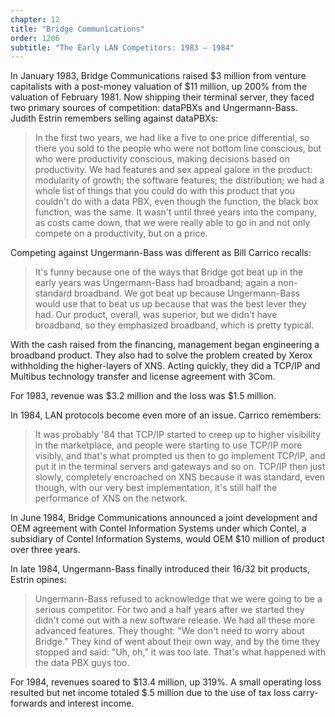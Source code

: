 ```yaml
---
chapter: 12
title: "Bridge Communications"
order: 1206
subtitle: "The Early LAN Competitors: 1983 – 1984"
---
```


In January 1983, Bridge Communications raised $3 million from venture capitalists with a post-money valuation of $11 million, up 200% from the valuation of February 1981. Now shipping their terminal server, they faced two primary sources of competition: dataPBXs and Ungermann-Bass. Judith Estrin remembers selling against dataPBXs:

>In the first two years, we had like a five to one price differential, so there you sold to the people who were not bottom line conscious, but who were productivity conscious, making decisions based on productivity. We had features and sex appeal galore in the product: modularity of growth; the software features; the distribution; we had a whole list of things that you could do with this product that you couldn't do with a data PBX, even though the function, the black box function, was the same. It wasn't until three years into the company, as costs came down, that we were really able to go in and not only compete on a productivity, but on a price.

Competing against Ungermann-Bass was different as Bill Carrico recalls:

>It's funny because one of the ways that Bridge got beat up in the early years was Ungermann-Bass had broadband; again a non-standard broadband. We got beat up because Ungermann-Bass would use that to beat us up because that was the best lever they had. Our product, overall, was superior, but we didn't have broadband, so they emphasized broadband, which is pretty typical.

With the cash raised from the financing, management began engineering a broadband product. They also had to solve the problem created by Xerox withholding the higher-layers of XNS. Acting quickly, they did a TCP/IP and Multibus technology transfer and license agreement with 3Com.

For 1983, revenue was $3.2 million and the loss was $1.5 million.

In 1984, LAN protocols become even more of an issue. Carrico remembers:

>It was probably '84 that TCP/IP started to creep up to higher visibility in the marketplace, and people were starting to use TCP/IP more visibly, and that's what prompted us then to go implement TCP/IP, and put it in the terminal servers and gateways and so on. TCP/IP then just slowly, completely encroached on XNS because it was standard, even though, with our very best implementation, it's still half the performance of XNS on the network.

In June 1984, Bridge Communications announced a joint development and OEM agreement with Contel Information Systems under which Contel, a subsidiary of Contel Information Systems, would OEM $10 million of product over three years.

In late 1984, Ungermann-Bass finally introduced their 16/32 bit products, Estrin opines:

>Ungermann-Bass refused to acknowledge that we were going to be a serious competitor. For two and a half years after we started they didn't come out with a new software release. We had all these more advanced features. They thought: "We don't need to worry about Bridge." They kind of went about their own way, and by the time they stopped and said: "Uh, oh," it was too late. That's what happened with the data PBX guys too.

For 1984, revenues soared to $13.4 million, up 319%. A small operating loss resulted but net income totaled $.5 million due to the use of tax loss carry-forwards and interest income.
